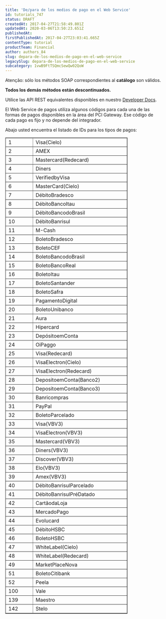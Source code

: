 ```yaml
---
title: 'De/para de los medios de pago en el Web Service'
id: tutorials_747
status: DRAFT
createdAt: 2017-04-27T21:58:49.801Z
updatedAt: 2020-03-06T13:50:23.651Z
publishedAt: 
firstPublishedAt: 2017-04-27T23:03:41.665Z
contentType: tutorial
productTeam: Financial
author: authors_84
slug: depara-de-los-medios-de-pago-en-el-web-service
legacySlug: depara-de-los-medios-de-pago-en-el-web-service
subcategory: 1vwB9FtTSQmcSewQw02QoW
---
```


<div class="alert alert-danger"><p>Atenção: sólo los métodos SOAP correspondientes al <strong>catálogo</strong> son válidos.</p>
<p><strong>Todos los demás métodos están descontinuados.</strong></p>
<p>Utilice las API REST equivalentes disponibles en nuestro <a href="//help.vtex.com/developer-docs/">Developer Docs</a>.</p></div>

El Web Service de pagos utiliza algunos códigos para cada una de las formas de pagos disponibles en la área del PCI Gateway. Ese código de cada pago es fijo y no depende del integrador.

Abajo usted encuentra el listado de IDs para los tipos de pagos:

<table class="aligncenter" dir="ltr" style="width: 391px;" border="1" cellspacing="0" cellpadding="0"><colgroup><col width="100" /><col width="161" /></colgroup><tbody><tr style="height: 28px;"><td style="height: 28px; width: 53px;" data-sheets-value="{&quot;1&quot;:3,&quot;3&quot;:1}">1</td><td style="height: 28px; width: 309px;" data-sheets-value="{&quot;1&quot;:2,&quot;2&quot;:&quot;Visa(Cielo)&quot;}">Visa(Cielo)</td></tr><tr style="height: 28px;"><td style="height: 28px; width: 53px;" data-sheets-value="{&quot;1&quot;:3,&quot;3&quot;:2}">2</td><td style="height: 28px; width: 309px;" data-sheets-value="{&quot;1&quot;:2,&quot;2&quot;:&quot;AMEX&quot;}">AMEX</td></tr><tr style="height: 28px;"><td style="height: 28px; width: 53px;" data-sheets-value="{&quot;1&quot;:3,&quot;3&quot;:3}">3</td><td style="height: 28px; width: 309px;" data-sheets-value="{&quot;1&quot;:2,&quot;2&quot;:&quot;Mastercard(Redecard)&quot;}">Mastercard(Redecard)</td></tr><tr style="height: 28px;"><td style="height: 28px; width: 53px;" data-sheets-value="{&quot;1&quot;:3,&quot;3&quot;:4}">4</td><td style="height: 28px; width: 309px;" data-sheets-value="{&quot;1&quot;:2,&quot;2&quot;:&quot;Diners&quot;}">Diners</td></tr><tr style="height: 28px;"><td style="height: 28px; width: 53px;" data-sheets-value="{&quot;1&quot;:3,&quot;3&quot;:5}">5</td><td style="height: 28px; width: 309px;" data-sheets-value="{&quot;1&quot;:2,&quot;2&quot;:&quot;VerifiedbyVisa&quot;}">VerifiedbyVisa</td></tr><tr style="height: 28px;"><td style="height: 28px; width: 53px;" data-sheets-value="{&quot;1&quot;:3,&quot;3&quot;:6}">6</td><td style="height: 28px; width: 309px;" data-sheets-value="{&quot;1&quot;:2,&quot;2&quot;:&quot;MasterCard(Cielo)&quot;}">MasterCard(Cielo)</td></tr><tr style="height: 28px;"><td style="height: 28px; width: 53px;" data-sheets-value="{&quot;1&quot;:3,&quot;3&quot;:7}">7</td><td style="height: 28px; width: 309px;" data-sheets-value="{&quot;1&quot;:2,&quot;2&quot;:&quot;DébitoBradesco&quot;}">DébitoBradesco</td></tr><tr style="height: 28px;"><td style="height: 28px; width: 53px;" data-sheets-value="{&quot;1&quot;:3,&quot;3&quot;:8}">8</td><td style="height: 28px; width: 309px;" data-sheets-value="{&quot;1&quot;:2,&quot;2&quot;:&quot;DébitoBancoItau&quot;}">DébitoBancoItau</td></tr><tr style="height: 28px;"><td style="height: 28px; width: 53px;" data-sheets-value="{&quot;1&quot;:3,&quot;3&quot;:9}">9</td><td style="height: 28px; width: 309px;" data-sheets-value="{&quot;1&quot;:2,&quot;2&quot;:&quot;DébitoBancodoBrasil&quot;}">DébitoBancodoBrasil</td></tr><tr style="height: 28px;"><td style="height: 28px; width: 53px;" data-sheets-value="{&quot;1&quot;:3,&quot;3&quot;:10}">10</td><td style="height: 28px; width: 309px;" data-sheets-value="{&quot;1&quot;:2,&quot;2&quot;:&quot;DébitoBanrisul&quot;}">DébitoBanrisul</td></tr><tr style="height: 28px;"><td style="height: 28px; width: 53px;" data-sheets-value="{&quot;1&quot;:3,&quot;3&quot;:11}">11</td><td style="height: 28px; width: 309px;" data-sheets-value="{&quot;1&quot;:2,&quot;2&quot;:&quot;M-Cash&quot;}">M-Cash</td></tr><tr style="height: 28px;"><td style="height: 28px; width: 53px;" data-sheets-value="{&quot;1&quot;:3,&quot;3&quot;:12}">12</td><td style="height: 28px; width: 309px;" data-sheets-value="{&quot;1&quot;:2,&quot;2&quot;:&quot;BoletoBradesco&quot;}">BoletoBradesco</td></tr><tr style="height: 28px;"><td style="height: 28px; width: 53px;" data-sheets-value="{&quot;1&quot;:3,&quot;3&quot;:13}">13</td><td style="height: 28px; width: 309px;" data-sheets-value="{&quot;1&quot;:2,&quot;2&quot;:&quot;BoletoCEF&quot;}">BoletoCEF</td></tr><tr style="height: 28px;"><td style="height: 28px; width: 53px;" data-sheets-value="{&quot;1&quot;:3,&quot;3&quot;:14}">14</td><td style="height: 28px; width: 309px;" data-sheets-value="{&quot;1&quot;:2,&quot;2&quot;:&quot;BoletoBancodoBrasil&quot;}">BoletoBancodoBrasil</td></tr><tr style="height: 28px;"><td style="height: 28px; width: 53px;" data-sheets-value="{&quot;1&quot;:3,&quot;3&quot;:15}">15</td><td style="height: 28px; width: 309px;" data-sheets-value="{&quot;1&quot;:2,&quot;2&quot;:&quot;BoletoBancoReal&quot;}">BoletoBancoReal</td></tr><tr style="height: 28px;"><td style="height: 28px; width: 53px;" data-sheets-value="{&quot;1&quot;:3,&quot;3&quot;:16}">16</td><td style="height: 28px; width: 309px;" data-sheets-value="{&quot;1&quot;:2,&quot;2&quot;:&quot;BoletoItau&quot;}">BoletoItau</td></tr><tr style="height: 28px;"><td style="height: 28px; width: 53px;" data-sheets-value="{&quot;1&quot;:3,&quot;3&quot;:17}">17</td><td style="height: 28px; width: 309px;" data-sheets-value="{&quot;1&quot;:2,&quot;2&quot;:&quot;BoletoSantander&quot;}">BoletoSantander</td></tr><tr style="height: 28px;"><td style="height: 28px; width: 53px;" data-sheets-value="{&quot;1&quot;:3,&quot;3&quot;:18}">18</td><td style="height: 28px; width: 309px;" data-sheets-value="{&quot;1&quot;:2,&quot;2&quot;:&quot;BoletoSafra&quot;}">BoletoSafra</td></tr><tr style="height: 28px;"><td style="height: 28px; width: 53px;" data-sheets-value="{&quot;1&quot;:3,&quot;3&quot;:19}">19</td><td style="height: 28px; width: 309px;" data-sheets-value="{&quot;1&quot;:2,&quot;2&quot;:&quot;PagamentoDigital&quot;}">PagamentoDigital</td></tr><tr style="height: 28px;"><td style="height: 28px; width: 53px;" data-sheets-value="{&quot;1&quot;:3,&quot;3&quot;:20}">20</td><td style="height: 28px; width: 309px;" data-sheets-value="{&quot;1&quot;:2,&quot;2&quot;:&quot;BoletoUnibanco&quot;}">BoletoUnibanco</td></tr><tr style="height: 28px;"><td style="height: 28px; width: 53px;" data-sheets-value="{&quot;1&quot;:3,&quot;3&quot;:21}">21</td><td style="height: 28px; width: 309px;" data-sheets-value="{&quot;1&quot;:2,&quot;2&quot;:&quot;Aura&quot;}">Aura</td></tr><tr style="height: 28px;"><td style="height: 28px; width: 53px;" data-sheets-value="{&quot;1&quot;:3,&quot;3&quot;:22}">22</td><td style="height: 28px; width: 309px;" data-sheets-value="{&quot;1&quot;:2,&quot;2&quot;:&quot;Hipercard&quot;}">Hipercard</td></tr><tr style="height: 28px;"><td style="height: 28px; width: 53px;" data-sheets-value="{&quot;1&quot;:3,&quot;3&quot;:23}">23</td><td style="height: 28px; width: 309px;" data-sheets-value="{&quot;1&quot;:2,&quot;2&quot;:&quot;DepósitoemConta&quot;}">DepósitoemConta</td></tr><tr style="height: 28px;"><td style="height: 28px; width: 53px;" data-sheets-value="{&quot;1&quot;:3,&quot;3&quot;:24}">24</td><td style="height: 28px; width: 309px;" data-sheets-value="{&quot;1&quot;:2,&quot;2&quot;:&quot;OiPaggo&quot;}">OiPaggo</td></tr><tr style="height: 28px;"><td style="height: 28px; width: 53px;" data-sheets-value="{&quot;1&quot;:3,&quot;3&quot;:25}">25</td><td style="height: 28px; width: 309px;" data-sheets-value="{&quot;1&quot;:2,&quot;2&quot;:&quot;Visa(Redecard)&quot;}">Visa(Redecard)</td></tr><tr style="height: 28px;"><td style="height: 28px; width: 53px;" data-sheets-value="{&quot;1&quot;:3,&quot;3&quot;:26}">26</td><td style="height: 28px; width: 309px;" data-sheets-value="{&quot;1&quot;:2,&quot;2&quot;:&quot;VisaElectron(Cielo)&quot;}">VisaElectron(Cielo)</td></tr><tr style="height: 28px;"><td style="height: 28px; width: 53px;" data-sheets-value="{&quot;1&quot;:3,&quot;3&quot;:27}">27</td><td style="height: 28px; width: 309px;" data-sheets-value="{&quot;1&quot;:2,&quot;2&quot;:&quot;VisaElectron(Redecard)&quot;}">VisaElectron(Redecard)</td></tr><tr style="height: 28px;"><td style="height: 28px; width: 53px;" data-sheets-value="{&quot;1&quot;:3,&quot;3&quot;:28}">28</td><td style="height: 28px; width: 309px;" data-sheets-value="{&quot;1&quot;:2,&quot;2&quot;:&quot;DepositoemConta(Banco2)&quot;}">DepositoemConta(Banco2)</td></tr><tr style="height: 28px;"><td style="height: 28px; width: 53px;" data-sheets-value="{&quot;1&quot;:3,&quot;3&quot;:29}">29</td><td style="height: 28px; width: 309px;" data-sheets-value="{&quot;1&quot;:2,&quot;2&quot;:&quot;DepositoemConta(Banco3)&quot;}">DepositoemConta(Banco3)</td></tr><tr style="height: 28px;"><td style="height: 28px; width: 53px;" data-sheets-value="{&quot;1&quot;:3,&quot;3&quot;:30}">30</td><td style="height: 28px; width: 309px;" data-sheets-value="{&quot;1&quot;:2,&quot;2&quot;:&quot;Banricompras&quot;}">Banricompras</td></tr><tr style="height: 28px;"><td style="height: 28px; width: 53px;" data-sheets-value="{&quot;1&quot;:3,&quot;3&quot;:31}">31</td><td style="height: 28px; width: 309px;" data-sheets-value="{&quot;1&quot;:2,&quot;2&quot;:&quot;PayPal&quot;}">PayPal</td></tr><tr style="height: 28px;"><td style="height: 28px; width: 53px;" data-sheets-value="{&quot;1&quot;:3,&quot;3&quot;:32}">32</td><td style="height: 28px; width: 309px;" data-sheets-value="{&quot;1&quot;:2,&quot;2&quot;:&quot;BoletoParcelado&quot;}">BoletoParcelado</td></tr><tr style="height: 28px;"><td style="height: 28px; width: 53px;" data-sheets-value="{&quot;1&quot;:3,&quot;3&quot;:33}">33</td><td style="height: 28px; width: 309px;" data-sheets-value="{&quot;1&quot;:2,&quot;2&quot;:&quot;Visa(VBV3)&quot;}">Visa(VBV3)</td></tr><tr style="height: 28px;"><td style="height: 28px; width: 53px;" data-sheets-value="{&quot;1&quot;:3,&quot;3&quot;:34}">34</td><td style="height: 28px; width: 309px;" data-sheets-value="{&quot;1&quot;:2,&quot;2&quot;:&quot;VisaElectron(VBV3)&quot;}">VisaElectron(VBV3)</td></tr><tr style="height: 28px;"><td style="height: 28px; width: 53px;" data-sheets-value="{&quot;1&quot;:3,&quot;3&quot;:35}">35</td><td style="height: 28px; width: 309px;" data-sheets-value="{&quot;1&quot;:2,&quot;2&quot;:&quot;Mastercard(VBV3)&quot;}">Mastercard(VBV3)</td></tr><tr style="height: 28px;"><td style="height: 28px; width: 53px;" data-sheets-value="{&quot;1&quot;:3,&quot;3&quot;:36}">36</td><td style="height: 28px; width: 309px;" data-sheets-value="{&quot;1&quot;:2,&quot;2&quot;:&quot;Diners(VBV3)&quot;}">Diners(VBV3)</td></tr><tr style="height: 28px;"><td style="height: 28px; width: 53px;" data-sheets-value="{&quot;1&quot;:3,&quot;3&quot;:37}">37</td><td style="height: 28px; width: 309px;" data-sheets-value="{&quot;1&quot;:2,&quot;2&quot;:&quot;Discover(VBV3)&quot;}">Discover(VBV3)</td></tr><tr style="height: 28px;"><td style="height: 28px; width: 53px;" data-sheets-value="{&quot;1&quot;:3,&quot;3&quot;:38}">38</td><td style="height: 28px; width: 309px;" data-sheets-value="{&quot;1&quot;:2,&quot;2&quot;:&quot;Elo(VBV3)&quot;}">Elo(VBV3)</td></tr><tr style="height: 28px;"><td style="height: 28px; width: 53px;" data-sheets-value="{&quot;1&quot;:3,&quot;3&quot;:39}">39</td><td style="height: 28px; width: 309px;" data-sheets-value="{&quot;1&quot;:2,&quot;2&quot;:&quot;Amex(VBV3)&quot;}">Amex(VBV3)</td></tr><tr style="height: 28px;"><td style="height: 28px; width: 53px;" data-sheets-value="{&quot;1&quot;:3,&quot;3&quot;:40}">40</td><td style="height: 28px; width: 309px;" data-sheets-value="{&quot;1&quot;:2,&quot;2&quot;:&quot;DébitoBanrisulParcelado&quot;}">DébitoBanrisulParcelado</td></tr><tr style="height: 28px;"><td style="height: 28px; width: 53px;" data-sheets-value="{&quot;1&quot;:3,&quot;3&quot;:41}">41</td><td style="height: 28px; width: 309px;" data-sheets-value="{&quot;1&quot;:2,&quot;2&quot;:&quot;DébitoBanrisulPréDatado&quot;}">DébitoBanrisulPréDatado</td></tr><tr style="height: 28px;"><td style="height: 28px; width: 53px;" data-sheets-value="{&quot;1&quot;:3,&quot;3&quot;:42}">42</td><td style="height: 28px; width: 309px;" data-sheets-value="{&quot;1&quot;:2,&quot;2&quot;:&quot;CartãodaLoja&quot;}">CartãodaLoja</td></tr><tr style="height: 28px;"><td style="height: 28px; width: 53px;" data-sheets-value="{&quot;1&quot;:3,&quot;3&quot;:43}">43</td><td style="height: 28px; width: 309px;" data-sheets-value="{&quot;1&quot;:2,&quot;2&quot;:&quot;MercadoPago&quot;}">MercadoPago</td></tr><tr style="height: 28px;"><td style="height: 28px; width: 53px;" data-sheets-value="{&quot;1&quot;:3,&quot;3&quot;:44}">44</td><td style="height: 28px; width: 309px;" data-sheets-value="{&quot;1&quot;:2,&quot;2&quot;:&quot;Evolucard&quot;}">Evolucard</td></tr><tr style="height: 28px;"><td style="height: 28px; width: 53px;" data-sheets-value="{&quot;1&quot;:3,&quot;3&quot;:45}">45</td><td style="height: 28px; width: 309px;" data-sheets-value="{&quot;1&quot;:2,&quot;2&quot;:&quot;DébitoHSBC&quot;}">DébitoHSBC</td></tr><tr style="height: 28px;"><td style="height: 28px; width: 53px;" data-sheets-value="{&quot;1&quot;:3,&quot;3&quot;:46}">46</td><td style="height: 28px; width: 309px;" data-sheets-value="{&quot;1&quot;:2,&quot;2&quot;:&quot;BoletoHSBC&quot;}">BoletoHSBC</td></tr><tr style="height: 28px;"><td style="height: 28px; width: 53px;" data-sheets-value="{&quot;1&quot;:3,&quot;3&quot;:47}">47</td><td style="height: 28px; width: 309px;" data-sheets-value="{&quot;1&quot;:2,&quot;2&quot;:&quot;WhiteLabel(Cielo)&quot;}">WhiteLabel(Cielo)</td></tr><tr style="height: 28px;"><td style="height: 28px; width: 53px;" data-sheets-value="{&quot;1&quot;:3,&quot;3&quot;:48}">48</td><td style="height: 28px; width: 309px;" data-sheets-value="{&quot;1&quot;:2,&quot;2&quot;:&quot;WhiteLabel(Redecard)&quot;}">WhiteLabel(Redecard)</td></tr><tr style="height: 28px;"><td style="height: 28px; width: 53px;" data-sheets-value="{&quot;1&quot;:3,&quot;3&quot;:49}">49</td><td style="height: 28px; width: 309px;" data-sheets-value="{&quot;1&quot;:2,&quot;2&quot;:&quot;MarketPlaceNova&quot;}">MarketPlaceNova</td></tr><tr style="height: 28px;"><td style="height: 28px; width: 53px;" data-sheets-value="{&quot;1&quot;:3,&quot;3&quot;:51}">51</td><td style="height: 28px; width: 309px;" data-sheets-value="{&quot;1&quot;:2,&quot;2&quot;:&quot;BoletoCitibank&quot;}">BoletoCitibank</td></tr><tr style="height: 28px;"><td style="height: 28px; width: 53px;" data-sheets-value="{&quot;1&quot;:3,&quot;3&quot;:52}">52</td><td style="height: 28px; width: 309px;" data-sheets-value="{&quot;1&quot;:2,&quot;2&quot;:&quot;Peela&quot;}">Peela</td></tr><tr style="height: 28px;"><td style="height: 28px; width: 53px;" data-sheets-value="{&quot;1&quot;:3,&quot;3&quot;:100}">100</td><td style="height: 28px; width: 309px;" data-sheets-value="{&quot;1&quot;:2,&quot;2&quot;:&quot;Vale&quot;}">Vale</td></tr><tr style="height: 28px;"><td style="height: 28px; width: 53px;" data-sheets-value="{&quot;1&quot;:3,&quot;3&quot;:139}">139</td><td style="height: 28px; width: 309px;" data-sheets-value="{&quot;1&quot;:2,&quot;2&quot;:&quot;Maestro&quot;}">Maestro</td></tr><tr style="height: 28px;"><td style="height: 28px; width: 53px;" data-sheets-value="{&quot;1&quot;:3,&quot;3&quot;:142}">142</td><td style="height: 28px; width: 309px;" data-sheets-value="{&quot;1&quot;:2,&quot;2&quot;:&quot;Stelo&quot;}">Stelo</td></tr></tbody></table>

